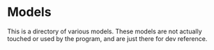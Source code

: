 # Models
This is a directory of various models. These models are not actually touched or used by the program, and are just there for dev reference.